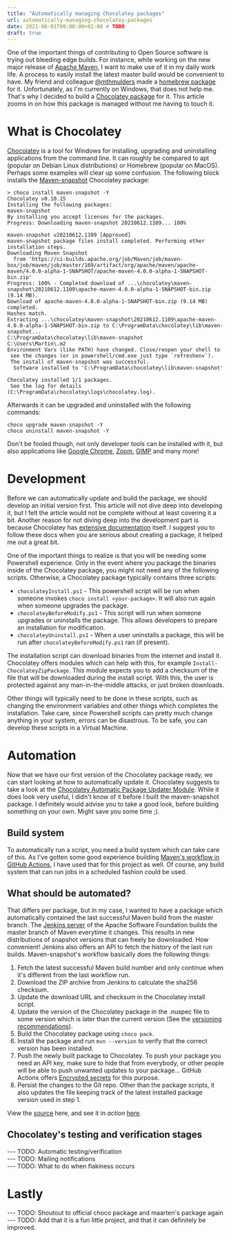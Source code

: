 ```yaml
---
title: "Automatically managing Chocolatey packages"
url: automatically-managing-chocolatey-packages
date: 2021-06-01T00:00:00+02:00 # TODO
draft: true
---
```


One of the important things of contributing to Open Source software is trying out bleeding edge builds.
For instance, while working on the new major release of [Apache Maven](https://maven.apache.org), I want to make use of it in my daily work life.
A process to easily install the latest master build would be convenient to have. 
My friend and colleague [@mthmulders](https://twitter.com/mthmulders) made a [homebrew package](https://github.com/mthmulders/homebrew-maven-snapshot) for it. 
Unfortunately, as I'm currently on Windows, that does not help me.
That's why I decided to build a [Chocolatey package](https://chocolatey.org/packages/maven-snapshot) for it. 
This article zooms in on how this package is managed without me having to touch it.

# What is Chocolatey

[Chocolatey](http://chocolatey.org/) is a tool for Windows for installing, upgrading and uninstalling applications from the command line.
It can roughly be compared to apt (popular on Debian Linux distributions) or Homebrew (popular on MacOS).
Perhaps some examples will clear up some confusion. 
The following block installs the [Maven-snapshot](https://community.chocolatey.org/packages/maven-snapshot) Chocolatey package:

```
> choco install maven-snapshot -Y
Chocolatey v0.10.15
Installing the following packages:
maven-snapshot
By installing you accept licenses for the packages.
Progress: Downloading maven-snapshot 20210612.1109... 100%

maven-snapshot v20210612.1109 [Approved]
maven-snapshot package files install completed. Performing other installation steps.
Downloading Maven Snapshot
  from 'https://ci-builds.apache.org/job/Maven/job/maven-box/job/maven/job/master/169/artifact/org/apache/maven/apache-maven/4.0.0-alpha-1-SNAPSHOT/apache-maven-4.0.0-alpha-1-SNAPSHOT-bin.zip'
Progress: 100% - Completed download of ...\chocolatey\maven-snapshot\20210612.1109\apache-maven-4.0.0-alpha-1-SNAPSHOT-bin.zip (9.14 MB).
Download of apache-maven-4.0.0-alpha-1-SNAPSHOT-bin.zip (9.14 MB) completed.
Hashes match.
Extracting ...\chocolatey\maven-snapshot\20210612.1109\apache-maven-4.0.0-alpha-1-SNAPSHOT-bin.zip to C:\ProgramData\chocolatey\lib\maven-snapshot...
C:\ProgramData\chocolatey\lib\maven-snapshot
C:\Users\Martin\.m2
Environment Vars (like PATH) have changed. Close/reopen your shell to
 see the changes (or in powershell/cmd.exe just type `refreshenv`).
 The install of maven-snapshot was successful.
  Software installed to 'C:\ProgramData\chocolatey\lib\maven-snapshot'

Chocolatey installed 1/1 packages.
 See the log for details (C:\ProgramData\chocolatey\logs\chocolatey.log).
```

Afterwards it can be upgraded and uninstalled with the following commands:

```
choco upgrade maven-snapshot -Y
choco uninstall maven-snapshot -Y
```

Don't be fooled though, not only developer tools can be installed with it, but also applications like [Google Chrome](https://community.chocolatey.org/packages/GoogleChrome), [Zoom](https://community.chocolatey.org/packages/zoom), [GIMP](https://community.chocolatey.org/packages/gimp) and many more!

# Development
Before we can automatically update and build the package, we should develop an initial version first. 
This article will not dive deep into developing it, but I felt the article would not be complete without at least covering it a bit.
Another reason for not diving deep into the development part is because Chocolatey has [extensive documentation](https://docs.chocolatey.org/en-us/create/create-packages) itself.
I suggest you to follow these docs when you are serious about creating a package, it helped me out a great bit. 

One of the important things to realize is that you will be needing some Powershell experience. 
Only in the event where you package the binaries inside of the Chocolatey package, you might not need any of the following scripts. 
Otherwise, a Chocolatey package typically contains three scripts:
 - `chocolateyInstall.ps1` - This powershell script will be run when someone invokes `choco install <your-package>`. It will also run again when someone upgrades the package.
 - `chocolateyBeforeModify.ps1` - This script will run when someone upgrades or uninstalls the package. This allows developers to prepare an installation for modification. 
 - `chocolateyUninstall.ps1` - When a user uninstalls a package, this will be run after `chocolateyBeforeModify.ps1` ran (if present).

The installation script can download binaries from the internet and install it. 
Chocolatey offers modules which can help with this, for example `Install-ChocolateyZipPackage`. 
This module expects you to add a checksum of the file that will be downloaded during the install script.
With this, the user is protected against any man-in-the-middle attacks, or just broken downloads. 

Other things will typically need to be done in these scripts, such as changing the environment variables and other things which completes the installation.
Take care, since Powershell scripts can pretty much change anything in your system, errors can be disastrous. 
To be safe, you can develop these scripts in a Virtual Machine. 

# Automation
Now that we have our first version of the Chocolatey package ready, we can start looking at how to automatically update it.
Chocolatey suggests to take a look at the [Chocolatey Automatic Package Updater Module](https://github.com/majkinetor/au/blob/master/README.md).
While it does look very useful, I didn't know of it before I built the maven-snapshot package. 
I definitely would advise you to take a good look, before building something on your own. 
Might save you some time ;).

## Build system
To automatically run a script, you need a build system which can take care of this. 
As I've gotten some good experience building [Maven's workflow in GitHub Actions](https://github.com/apache/maven/actions), I have used that for this project as well.
Of course, any build system that can run jobs in a scheduled fashion could be used.

## What should be automated?
That differs per package, but in my case, I wanted to have a package which automatically contained the last successful Maven build from the master branch. 
The [Jenkins server](https://ci-builds.apache.org/job/Maven/job/maven-box/job/maven/job/master/) of the Apache Software Foundation builds the master branch of Maven everytime it changes.
This results in new distributions of snapshot versions that can freely be downloaded. 
How convenient! 
Jenkins also offers an API to fetch the history of the last run builds. 
Maven-snapshot's workflow basically does the following things:
1. Fetch the latest successful Maven build number and only continue when it's different from the last workflow run.
2. Download the ZIP archive from Jenkins to calculate the sha256 checksum.
3. Update the download URL and checksum in the Chocolatey install script.
4. Update the version of the Chocolatey package in the .nuspec file to some version which is later than the current version (See the [versioning recommendations](https://docs.chocolatey.org/en-us/create/create-packages#versioning-recommendations)).
5. Build the Chocolatey package using `choco pack`.
6. Install the package and run `mvn --version` to verify that the correct version has been installed.
7. Push the newly built package to Chocolatey. To push your package you need an API key, make sure to hide that from everybody, or other people will be able to push unwanted updates to your package... GitHub Actions offers [Encrypted secrets](https://docs.github.com/en/actions/reference/encrypted-secrets) for this purpose.
8. Persist the changes to the Git repo. Other than the package scripts, it also updates the file keeping track of the latest installed package version used in step 1.

View the [source](https://github.com/MartinKanters/ChocolateyPackages/blob/master/.github/workflows/maven-snapshot-update.yml) here, and see it in _action_ [here](https://github.com/MartinKanters/ChocolateyPackages/actions).

## Chocolatey's testing and verification stages
--- TODO: Automatic testing/verification  
--- TODO: Mailing notifications  
--- TODO: What to do when flakiness occurs  

# Lastly
--- TODO: Shoutout to official choco package and maarten's package again  
--- TODO: Add that it is a fun little project, and that it can definitely be improved.